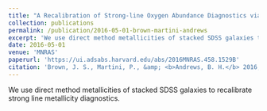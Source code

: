 ```yaml
---
title: "A Recalibration of Strong-line Oxygen Abundance Diagnostics via the Direct Method and Implications for the High-redshift Universe"
collection: publications
permalink: /publication/2016-05-01-brown-martini-andrews
excerpt: 'We use direct method metallicities of stacked SDSS galaxies to recalibrate strong line metallicity diagnostics.'
date: 2016-05-01
venue: 'MNRAS'
paperurl: 'https://ui.adsabs.harvard.edu/abs/2016MNRAS.458.1529B'
citation: 'Brown, J. S., Martini, P., &amp; <b>Andrews, B. H.</b> 2016, MNRAS, 458, 1529.'
---
```

We use direct method metallicities of stacked SDSS galaxies to recalibrate strong line metallicity diagnostics.
